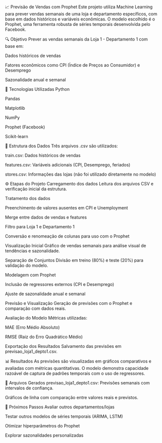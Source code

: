 📈 Previsão de Vendas com Prophet
Este projeto utiliza Machine Learning para prever vendas semanais de uma loja e departamento específicos, com base em dados históricos e variáveis econômicas. O modelo escolhido é o Prophet, uma ferramenta robusta de séries temporais desenvolvida pelo Facebook.

🔍 Objetivo
Prever as vendas semanais da Loja 1 - Departamento 1 com base em:

Dados históricos de vendas

Fatores econômicos como CPI (Índice de Preços ao Consumidor) e Desemprego

Sazonalidade anual e semanal

🧰 Tecnologias Utilizadas
Python

Pandas

Matplotlib

NumPy

Prophet (Facebook)

Scikit-learn

📂 Estrutura dos Dados
Três arquivos .csv são utilizados:

train.csv: Dados históricos de vendas

features.csv: Variáveis adicionais (CPI, Desemprego, feriados)

stores.csv: Informações das lojas (não foi utilizado diretamente no modelo)

⚙️ Etapas do Projeto
Carregamento dos dados
Leitura dos arquivos CSV e verificação inicial da estrutura.

Tratamento dos dados

Preenchimento de valores ausentes em CPI e Unemployment

Merge entre dados de vendas e features

Filtro para Loja 1 e Departamento 1

Conversão e renomeação de colunas para uso com o Prophet

Visualização Inicial
Gráfico de vendas semanais para análise visual de tendências e sazonalidade.

Separação de Conjuntos
Divisão em treino (80%) e teste (20%) para validação do modelo.

Modelagem com Prophet

Inclusão de regressores externos (CPI e Desemprego)

Ajuste de sazonalidade anual e semanal

Previsão e Visualização
Geração de previsões com o Prophet e comparação com dados reais.

Avaliação do Modelo
Métricas utilizadas:

MAE (Erro Médio Absoluto)

RMSE (Raiz do Erro Quadrático Médio)

Exportação dos Resultados
Salvamento das previsões em previsao_loja1_depto1.csv.

📊 Resultados
As previsões são visualizadas em gráficos comparativos e avaliadas com métricas quantitativas. O modelo demonstra capacidade razoável de captura de padrões temporais com o uso de regressores.

📁 Arquivos Gerados
previsao_loja1_depto1.csv: Previsões semanais com intervalos de confiança.

Gráficos de linha com comparação entre valores reais e previstos.

🚀 Próximos Passos
Avaliar outros departamentos/lojas

Testar outros modelos de séries temporais (ARIMA, LSTM)

Otimizar hiperparâmetros do Prophet

Explorar sazonalidades personalizadas